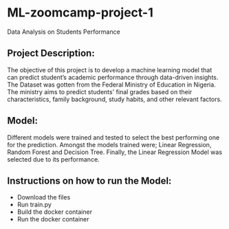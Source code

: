# ML-zoomcamp-project-1
Data Analysis on Students Performance
## Project Description:
The objective of this project is to develop a machine learning model that can predict student’s academic performance through data-driven insights. The Dataset was gotten from the Federal Ministry of Education in Nigeria. The ministry aims to predict students' final grades based on their characteristics, family background, study habits, and other relevant factors.
## Model:
Different models were trained and tested to select the best performing one for the prediction. Amongst the models trained were; Linear Regression, Random Forest and Decision Tree. Finally, the Linear Regression Model was selected due to its performance.
## Instructions on how to run the Model:
-	Download the files
-	Run train.py
-	Build the docker container
-	Run the docker container 
